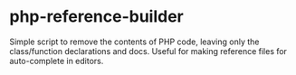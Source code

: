 php-reference-builder
=====================

Simple script to remove the contents of PHP code, leaving only the class/function declarations and docs. Useful for making reference files for auto-complete in editors.